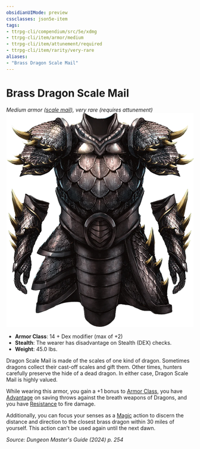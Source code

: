 ```yaml
---
obsidianUIMode: preview
cssclasses: json5e-item
tags:
- ttrpg-cli/compendium/src/5e/xdmg
- ttrpg-cli/item/armor/medium
- ttrpg-cli/item/attunement/required
- ttrpg-cli/item/rarity/very-rare
aliases: 
- "Brass Dragon Scale Mail"
---
```

# Brass Dragon Scale Mail
*Medium armor ([scale mail](Misc%20Files/CLI/compendium/items/scale-mail-xphb.md)), very rare (requires attunement)*  
![](Misc%20Files/CLI/compendium/items/img/dragon-scale-mail.webp#right)

- **Armor Class**: 14 + Dex modifier (max of +2)
- **Stealth**: The wearer has disadvantage on Stealth (DEX) checks.
- **Weight**: 45.0 lbs.

Dragon Scale Mail is made of the scales of one kind of dragon. Sometimes dragons collect their cast-off scales and gift them. Other times, hunters carefully preserve the hide of a dead dragon. In either case, Dragon Scale Mail is highly valued.

While wearing this armor, you gain a +1 bonus to [Armor Class](Misc%20Files/CLI/rules/variant-rules/armor-class-xphb.md), you have [Advantage](Misc%20Files/CLI/rules/variant-rules/advantage-xphb.md) on saving throws against the breath weapons of Dragons, and you have [Resistance](Misc%20Files/CLI/rules/variant-rules/resistance-xphb.md) to fire damage.

Additionally, you can focus your senses as a [Magic](Misc%20Files/CLI/rules/actions.md#Magic) action to discern the distance and direction to the closest brass dragon within 30 miles of yourself. This action can't be used again until the next dawn.

*Source: Dungeon Master's Guide (2024) p. 254*